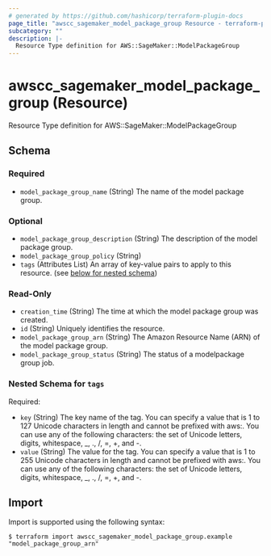 ```yaml
---
# generated by https://github.com/hashicorp/terraform-plugin-docs
page_title: "awscc_sagemaker_model_package_group Resource - terraform-provider-awscc"
subcategory: ""
description: |-
  Resource Type definition for AWS::SageMaker::ModelPackageGroup
---
```


# awscc_sagemaker_model_package_group (Resource)

Resource Type definition for AWS::SageMaker::ModelPackageGroup



<!-- schema generated by tfplugindocs -->
## Schema

### Required

- `model_package_group_name` (String) The name of the model package group.

### Optional

- `model_package_group_description` (String) The description of the model package group.
- `model_package_group_policy` (String)
- `tags` (Attributes List) An array of key-value pairs to apply to this resource. (see [below for nested schema](#nestedatt--tags))

### Read-Only

- `creation_time` (String) The time at which the model package group was created.
- `id` (String) Uniquely identifies the resource.
- `model_package_group_arn` (String) The Amazon Resource Name (ARN) of the model package group.
- `model_package_group_status` (String) The status of a modelpackage group job.

<a id="nestedatt--tags"></a>
### Nested Schema for `tags`

Required:

- `key` (String) The key name of the tag. You can specify a value that is 1 to 127 Unicode characters in length and cannot be prefixed with aws:. You can use any of the following characters: the set of Unicode letters, digits, whitespace, _, ., /, =, +, and -.
- `value` (String) The value for the tag. You can specify a value that is 1 to 255 Unicode characters in length and cannot be prefixed with aws:. You can use any of the following characters: the set of Unicode letters, digits, whitespace, _, ., /, =, +, and -.

## Import

Import is supported using the following syntax:

```shell
$ terraform import awscc_sagemaker_model_package_group.example "model_package_group_arn"
```
